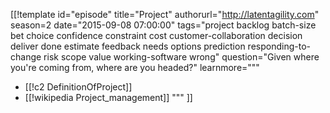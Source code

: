 [[!template id="episode"
title="Project"
authorurl="http://latentagility.com"
season=2
date="2015-09-08 07:00:00"
tags="project backlog batch-size bet choice confidence constraint cost customer-collaboration decision deliver done estimate feedback needs options prediction responding-to-change risk scope value working-software wrong"
question="Given where you're coming from, where are you headed?"
learnmore="""
- [[!c2 DefinitionOfProject]]
- [[!wikipedia Project_management]]
"""
]]
